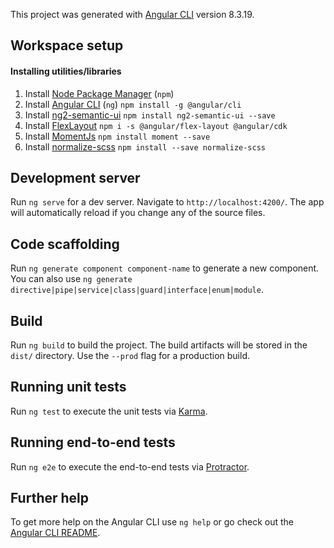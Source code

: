 This project was generated with [Angular CLI](https://github.com/angular/angular-cli) version 8.3.19.

## Workspace setup
#### Installing utilities/libraries
1. Install [Node Package Manager](https://www.npmjs.com/) (`npm`)
1. Install [Angular CLI](https://angular.io/cli) (`ng`)
```npm install -g @angular/cli```
1. Install [ng2-semantic-ui](https://edcarroll.github.io/ng2-semantic-ui/#/getting-started)
```npm install ng2-semantic-ui --save```
1. Install [FlexLayout](https://github.com/angular/flex-layout)
 ```npm i -s @angular/flex-layout @angular/cdk```
1. Install [MomentJs](https://momentjs.com/)
```npm install moment --save```
1. Install [normalize-scss](https://www.npmjs.com/package/normalize-scss)
```npm install --save normalize-scss```

## Development server

Run `ng serve` for a dev server. Navigate to `http://localhost:4200/`. The app will automatically reload if you change any of the source files.

## Code scaffolding

Run `ng generate component component-name` to generate a new component. You can also use `ng generate directive|pipe|service|class|guard|interface|enum|module`.

## Build

Run `ng build` to build the project. The build artifacts will be stored in the `dist/` directory. Use the `--prod` flag for a production build.

## Running unit tests

Run `ng test` to execute the unit tests via [Karma](https://karma-runner.github.io).

## Running end-to-end tests

Run `ng e2e` to execute the end-to-end tests via [Protractor](http://www.protractortest.org/).

## Further help

To get more help on the Angular CLI use `ng help` or go check out the [Angular CLI README](https://github.com/angular/angular-cli/blob/master/README.md).
